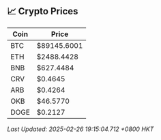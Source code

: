 ## 📈 Crypto Prices

| Coin | Price |
| ---- | ----- |
| BTC | $89145.6001 |
| ETH | $2488.4428 |
| BNB | $627.4484 |
| CRV | $0.4645 |
| ARB | $0.4264 |
| OKB | $46.5770 |
| DOGE | $0.2127 |

_Last Updated: 2025-02-26 19:15:04.712 +0800 HKT_